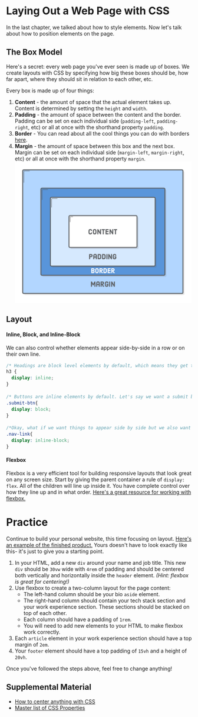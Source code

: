 # Laying Out a Web Page with CSS
In the last chapter, we talked about how to style elements. Now let's talk about how to position elements on the page.

## The Box Model
Here's a secret: every web page you've ever seen is made up of boxes. We create layouts with CSS by specifying how big these boxes should be, how far apart, where they should sit in relation to each other, etc.

Every box is made up of four things:
1. **Content** - the amount of space that the actual element takes up. Content is determined by setting the `height` and `width`. 
1. **Padding** - the amount of space between the content and the border. Padding can be set on each individual side (`padding-left`, `padding-right`, etc) or all at once with the shorthand property `padding`. 
1. **Border** - You can read about all the cool things you can do with borders [here](https://www.w3schools.com/css/css_border.asp).
1. **Margin** - the amount of space between this box and the next box. Margin can be set on each individual side (`margin-left`, `margin-right`, etc) or all at once with the shorthand property `margin`. 
![The box model](../images/css-box-model.png)


## Layout

#### Inline, Block, and Inline-Block
We can also control whether elements appear side-by-side in a row or on their own line. 
```css
/* Headings are block level elements by default, which means they get their own line. We can ovverride that default style by giving all h3s a display property of "inline". You cannot set height or top or bottom margin/padding on inline elements*/
h3 {
  display: inline;
}

/* Buttons are inline elements by default. Let's say we want a submit button on it's own line, so we set its display property to "block".*/
.submit-btn{
  display: block;
}

/*Okay, what if we want things to appear side by side but we also want to be able to control their height, margin, and padding? "Inline-block" is the best of both worlds. */
.nav-link{
  display: inline-block;
}

```


#### Flexbox 
Flexbox is a very efficient tool for building responsive layouts that look great on any screen size. Start by giving the parent container a rule of `display: flex`. All of the children will line up inside it. You have complete control over how they line up and in what order. [Here's a great resource for working with flexbox.](https://css-tricks.com/snippets/css/a-guide-to-flexbox/)


# Practice
Continue to build your personal website, this time focusing on layout. [Here's an example of the finished product.](https://jordan-castelloe.github.io/onboarding-personal-website-demo/) Yours doesn't have to look exactly like this- it's just to give you a starting point. 

1. In your HTML, add a new `div` around your name and job title. This new `div` should be `30vw` wide with `4rem` of padding and should be centered both vertically and horizontally inside the `header` element. *(Hint: flexbox is great for centering!)*
1. Use flexbox to create a two-column layout for the page content: 
    - The left-hand column should be your bio `aside` element.
    - The right-hand column should contain your tech stack section and your work experience section. These sections should be stacked on top of each other.
    - Each column should have a padding of `1rem`.
    - You will need to add new elements to your HTML to make flexbox work correctly.
1. Each `article` element in your work experience section should have a top margin of `2em`.
1. Your `footer` element should have a top padding of `15vh` and a height of `20vh`. 



Once you've followed the steps above, feel free to change anything! 




## Supplemental Material
- [How to center anything with CSS](http://howtocenterincss.com/)
- [Master list of CSS Properties](http://overapi.com/css)